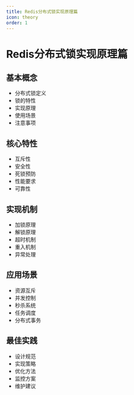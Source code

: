 ```yaml
---
title: Redis分布式锁实现原理篇
icon: theory
order: 1
---
```


# Redis分布式锁实现原理篇

## 基本概念
- 分布式锁定义
- 锁的特性
- 实现原理
- 使用场景
- 注意事项

## 核心特性
- 互斥性
- 安全性
- 死锁预防
- 性能要求
- 可靠性

## 实现机制
- 加锁原理
- 解锁原理
- 超时机制
- 重入机制
- 异常处理

## 应用场景
- 资源互斥
- 并发控制
- 秒杀系统
- 任务调度
- 分布式事务

## 最佳实践
- 设计规范
- 实现策略
- 优化方法
- 监控方案
- 维护建议
